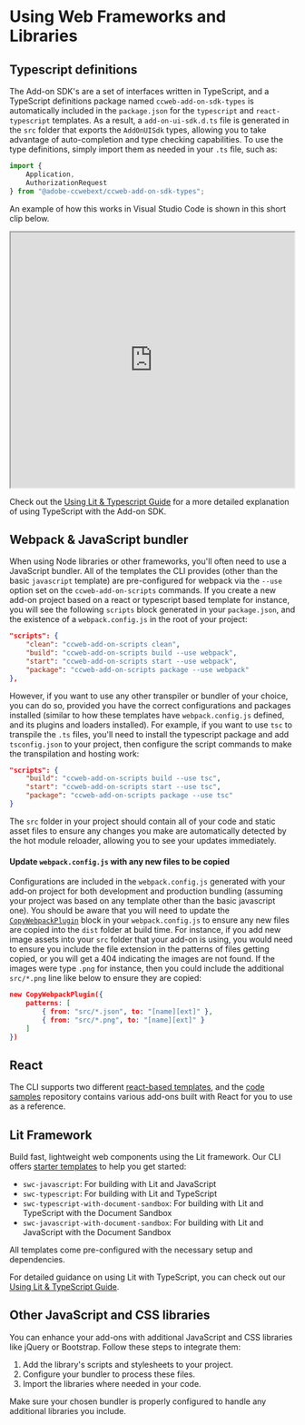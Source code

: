 # Using Web Frameworks and Libraries

## Typescript definitions

The Add-on SDK's are a set of interfaces written in TypeScript, and a TypeScript definitions package named `ccweb-add-on-sdk-types` is automatically included in the `package.json` for the `typescript` and `react-typescript` templates. As a result, a `add-on-ui-sdk.d.ts` file is generated in the `src` folder that exports the `AddOnUISdk` types, allowing you to take advantage of auto-completion and type checking capabilities. To use the type definitions, simply import them as needed in your `.ts` file, such as:

```ts
import {
    Application,
    AuthorizationRequest
} from "@adobe-ccwebext/ccweb-add-on-sdk-types";
```

An example of how this works in Visual Studio Code is shown in this short clip below.<br/>

<div style="display: flex; justify-content: center;">
<iframe src="https://drive.google.com/file/d/1FzUaPZMjPD9k0ANQNibqRMiZRrSAIChg/preview" width="800" height="450" allow="autoplay"></iframe>
</div>

<InlineAlert slots="text" variant="info"/>

Check out the [Using Lit & Typescript Guide](./using-lit-typescript.md) for a more detailed explanation of using TypeScript with the Add-on SDK.

## Webpack & JavaScript bundler

When using Node libraries or other frameworks, you'll often need to use a JavaScript bundler. All of the templates the CLI provides (other than the basic `javascript` template) are pre-configured for webpack via the `--use` option set on the `ccweb-add-on-scripts` commands. If you create a new add-on project based on a react or typescript based template for instance, you will see the following `scripts` block generated in your `package.json`, and the existence of a `webpack.config.js` in the root of your project:

```json
"scripts": {
    "clean": "ccweb-add-on-scripts clean",
    "build": "ccweb-add-on-scripts build --use webpack",
    "start": "ccweb-add-on-scripts start --use webpack",
    "package": "ccweb-add-on-scripts package --use webpack"
},
```

However, if you want to use any other transpiler or bundler of your choice, you can do so, provided you have the correct configurations and packages installed (similar to how these templates have `webpack.config.js` defined, and its plugins and loaders installed). For example, if you want to use `tsc` to transpile the `.ts` files, you'll need to install the typescript package and add `tsconfig.json` to your project, then configure the script commands to make the transpilation and hosting work:

```json
"scripts": {
    "build": "ccweb-add-on-scripts build --use tsc",
    "start": "ccweb-add-on-scripts start --use tsc",
    "package": "ccweb-add-on-scripts package --use tsc"
}
```

<InlineAlert slots="text" variant="info"/>

The `src` folder in your project should contain all of your code and static asset files to ensure any changes you make are automatically detected by the hot module reloader, allowing you to see your updates immediately.

#### Update `webpack.config.js` with any new files to be copied

Configurations are included in the `webpack.config.js` generated with your add-on project for both development and production bundling (assuming your project was based on any template other than the basic javascript one). You should be aware that you will need to update the [`CopyWebpackPlugin`](https://www.npmjs.com/package/copy-webpack-plugin) block in your `webpack.config.js` to ensure any new files are copied into the `dist` folder at build time. For instance, if you add new image assets into your `src` folder that your add-on is using, you would need to ensure you include the file extension in the patterns of files getting copied, or you will get a 404 indicating the images are not found. If the images were type `.png` for instance, then you could include the additional `src/*.png` line like below to ensure they are copied:

```json
new CopyWebpackPlugin({
    patterns: [
        { from: "src/*.json", to: "[name][ext]" },
        { from: "src/*.png", to: "[name][ext]" }
    ]
})
```

## React

The CLI supports two different [react-based templates](../getting_started/dev_tooling.md#templates), and the [code samples](../../samples.md) repository contains various add-ons built with React for you to use as a reference.

## Lit Framework

Build fast, lightweight web components using the Lit framework. Our CLI offers [starter templates](../getting_started/dev_tooling.md#templates) to help you get started:

- `swc-javascript`: For building with Lit and JavaScript
- `swc-typescript`: For building with Lit and TypeScript
- `swc-typescript-with-document-sandbox`: For building with Lit and TypeScript with the Document Sandbox
- `swc-javascript-with-document-sandbox`: For building with Lit and JavaScript with the Document Sandbox

All templates come pre-configured with the necessary setup and dependencies.

For detailed guidance on using Lit with TypeScript, you can check out our [Using Lit & TypeScript Guide](./using-lit-typescript.md).

## Other JavaScript and CSS libraries

You can enhance your add-ons with additional JavaScript and CSS libraries like jQuery or Bootstrap. Follow these steps to integrate them:

1. Add the library's scripts and stylesheets to your project.
2. Configure your bundler to process these files.
3. Import the libraries where needed in your code.

<InlineAlert slots="text" variant="info"/>

Make sure your chosen bundler is properly configured to handle any additional libraries you include.
